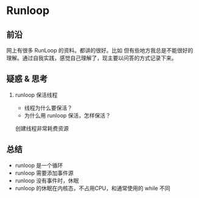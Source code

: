 # Runloop
## 前沿
网上有很多 RunLoop 的资料。都讲的很好。比如
但有些地方我总是不能很好的理解。通过自我实践，感觉自己理解了，现主要以问答的方式记录下来。

## 疑惑 & 思考
1. runloop 保活线程
	* 线程为什么要保活？
	* 为什么用 runloop 保活，怎样保活？ 
	  
	创建线程非常耗费资源 

## 总结
* runloop 是一个循环
* runloop 需要添加事件源
* runloop 没有事件时，休眠
* runloop 的休眠在内核态，不占用CPU，和通常使用的 while 不同
